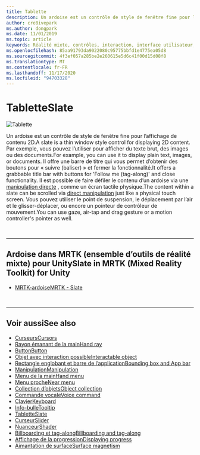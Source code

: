 ```yaml
---
title: Tablette
description: Un ardoise est un contrôle de style de fenêtre fine pour l’affichage de contenu 2D.
author: cre8ivepark
ms.author: dongpark
ms.date: 11/01/2019
ms.topic: article
keywords: Réalité mixte, contrôles, interaction, interface utilisateur, expérience utilisateur, casque de réalité mixte, casque de réalité mixte, casque de réalité virtuelle, HoloLens, ardoise, MRTK, boîte à outils de réalité mixte
ms.openlocfilehash: 85aa91793da9022080c95775bbfd1e4775ea05d8
ms.sourcegitcommit: 4f3ef057a285be2e260615e5d6c41f00d15d08f8
ms.translationtype: MT
ms.contentlocale: fr-FR
ms.lasthandoff: 11/17/2020
ms.locfileid: "94703328"
---
```

# <a name="slate"></a><span data-ttu-id="819c9-104">Tablette</span><span class="sxs-lookup"><span data-stu-id="819c9-104">Slate</span></span>

![Tablette](images/UX_Hero_Slate.jpg)

<span data-ttu-id="819c9-106">Un ardoise est un contrôle de style de fenêtre fine pour l’affichage de contenu 2D.</span><span class="sxs-lookup"><span data-stu-id="819c9-106">A slate is a thin window style control for displaying 2D content.</span></span> <span data-ttu-id="819c9-107">Par exemple, vous pouvez l’utiliser pour afficher du texte brut, des images ou des documents.</span><span class="sxs-lookup"><span data-stu-id="819c9-107">For example, you can use it to display plain text, images, or documents.</span></span> <span data-ttu-id="819c9-108">Il offre une barre de titre qui vous permet d’obtenir des boutons pour « suivre (baliser) » et fermer la fonctionnalité.</span><span class="sxs-lookup"><span data-stu-id="819c9-108">It offers a grabbable title bar with buttons for 'Follow me (tag-along)' and close functionality.</span></span> <span data-ttu-id="819c9-109">Il est possible de faire défiler le contenu d’un ardoise via une [manipulation directe](direct-manipulation.md#2d-slate-interaction) , comme un écran tactile physique.</span><span class="sxs-lookup"><span data-stu-id="819c9-109">The content within a slate can be scrolled via [direct manipulation](direct-manipulation.md#2d-slate-interaction) just like a physical touch screen.</span></span> <span data-ttu-id="819c9-110">Vous pouvez utiliser le point de suspension, le déplacement par l’air et le glisser-déplacer, ou encore un pointeur de contrôleur de mouvement.</span><span class="sxs-lookup"><span data-stu-id="819c9-110">You can use gaze, air-tap and drag gesture or a motion controller's pointer as well.</span></span>

<br>

---

## <a name="slate-in-mrtk-mixed-reality-toolkit-for-unity"></a><span data-ttu-id="819c9-111">Ardoise dans MRTK (ensemble d’outils de réalité mixte) pour Unity</span><span class="sxs-lookup"><span data-stu-id="819c9-111">Slate in MRTK (Mixed Reality Toolkit) for Unity</span></span>

* [<span data-ttu-id="819c9-112">MRTK-ardoise</span><span class="sxs-lookup"><span data-stu-id="819c9-112">MRTK - Slate</span></span>](https://microsoft.github.io/MixedRealityToolkit-Unity/Documentation/README_Slate.html)

<br>

---

## <a name="see-also"></a><span data-ttu-id="819c9-113">Voir aussi</span><span class="sxs-lookup"><span data-stu-id="819c9-113">See also</span></span>

* [<span data-ttu-id="819c9-114">Curseurs</span><span class="sxs-lookup"><span data-stu-id="819c9-114">Cursors</span></span>](cursors.md)
* [<span data-ttu-id="819c9-115">Rayon émanant de la main</span><span class="sxs-lookup"><span data-stu-id="819c9-115">Hand ray</span></span>](point-and-commit.md)
* [<span data-ttu-id="819c9-116">Button</span><span class="sxs-lookup"><span data-stu-id="819c9-116">Button</span></span>](button.md)
* [<span data-ttu-id="819c9-117">Objet avec interaction possible</span><span class="sxs-lookup"><span data-stu-id="819c9-117">Interactable object</span></span>](interactable-object.md)
* [<span data-ttu-id="819c9-118">Rectangle englobant et barre de l’application</span><span class="sxs-lookup"><span data-stu-id="819c9-118">Bounding box and App bar</span></span>](app-bar-and-bounding-box.md)
* [<span data-ttu-id="819c9-119">Manipulation</span><span class="sxs-lookup"><span data-stu-id="819c9-119">Manipulation</span></span>](direct-manipulation.md)
* [<span data-ttu-id="819c9-120">Menu de la main</span><span class="sxs-lookup"><span data-stu-id="819c9-120">Hand menu</span></span>](hand-menu.md)
* [<span data-ttu-id="819c9-121">Menu proche</span><span class="sxs-lookup"><span data-stu-id="819c9-121">Near menu</span></span>](near-menu.md)
* [<span data-ttu-id="819c9-122">Collection d’objets</span><span class="sxs-lookup"><span data-stu-id="819c9-122">Object collection</span></span>](object-collection.md)
* [<span data-ttu-id="819c9-123">Commande vocale</span><span class="sxs-lookup"><span data-stu-id="819c9-123">Voice command</span></span>](voice-input.md)
* [<span data-ttu-id="819c9-124">Clavier</span><span class="sxs-lookup"><span data-stu-id="819c9-124">Keyboard</span></span>](keyboard.md)
* [<span data-ttu-id="819c9-125">Info-bulle</span><span class="sxs-lookup"><span data-stu-id="819c9-125">Tooltip</span></span>](tooltip.md)
* [<span data-ttu-id="819c9-126">Tablette</span><span class="sxs-lookup"><span data-stu-id="819c9-126">Slate</span></span>](slate.md)
* [<span data-ttu-id="819c9-127">Curseur</span><span class="sxs-lookup"><span data-stu-id="819c9-127">Slider</span></span>](slider.md)
* [<span data-ttu-id="819c9-128">Nuanceur</span><span class="sxs-lookup"><span data-stu-id="819c9-128">Shader</span></span>](shader.md)
* [<span data-ttu-id="819c9-129">Billboarding et tag-along</span><span class="sxs-lookup"><span data-stu-id="819c9-129">Billboarding and tag-along</span></span>](billboarding-and-tag-along.md)
* [<span data-ttu-id="819c9-130">Affichage de la progression</span><span class="sxs-lookup"><span data-stu-id="819c9-130">Displaying progress</span></span>](progress.md)
* [<span data-ttu-id="819c9-131">Aimantation de surface</span><span class="sxs-lookup"><span data-stu-id="819c9-131">Surface magnetism</span></span>](surface-magnetism.md)

